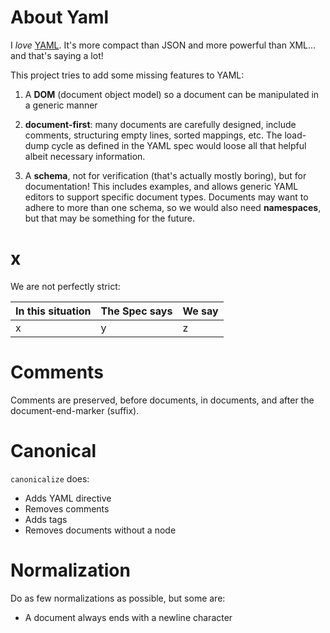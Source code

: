 # About Yaml

I _love_ [YAML](http://yaml.org). It's more compact than JSON and more powerful than XML... and that's saying a lot!

This project tries to add some missing features to YAML:

1. A **DOM** (document object model) so a document can be manipulated in a generic manner

1. **document-first**: many documents are carefully designed, include comments, structuring empty lines, sorted mappings, etc.
    The load-dump cycle as defined in the YAML spec would loose all that helpful albeit necessary information.

1. A **schema**, not for verification (that's actually mostly boring), but for documentation!
   This includes examples, and allows generic YAML editors to support specific document types.
   Documents may want to adhere to more than one schema, so we would also need **namespaces**,
   but that may be something for the future.

# x

We are not perfectly strict:

| In this situation | The Spec says | We say |
| --- | --- | --- |
| x | y | z |


# Comments

Comments are preserved, before documents, in documents, and after the document-end-marker (suffix).

# Canonical

`canonicalize` does:
* Adds YAML directive
* Removes comments
* Adds tags
* Removes documents without a node

# Normalization

Do as few normalizations as possible, but some are:

* A document always ends with a newline character